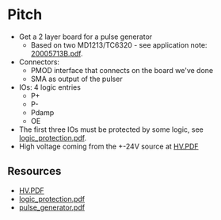 # Pitch

* Get a 2 layer board for a pulse generator
  * Based on two MD1213/TC6320 - see application note: [20005713B.pdf](20005713B.pdf).
* Connectors: 
  * PMOD interface that connects on the board we've done 
  * SMA as output of the pulser
* IOs: 4 logic entries
  * P+
  * P-
  * Pdamp
  * OE 
* The first three IOs must be protected by some logic, see [logic_protection.pdf](logic_protection.pdf).
* High voltage coming from the +-24V source at [HV.PDF](HV.PDF)


## Resources

* [HV.PDF](HV.PDF)
* [logic_protection.pdf](logic_protection.pdf)
* [pulse_generator.pdf](pulse_generator.pdf)